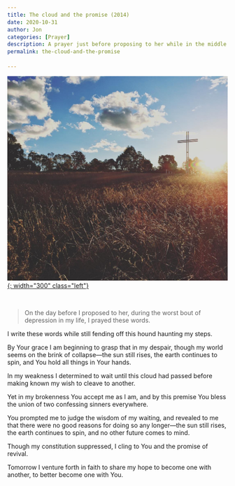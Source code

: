 ```yaml
---
title: The cloud and the promise (2014)
date: 2020-10-31 
author: Jon
categories: [Prayer]
description: A prayer just before proposing to her while in the middle of depression
permalink: the-cloud-and-the-promise

---
```


[![The cloud and promise (Canberra, Australia)](/assets/img/cloud.jpg){: width="300" class="left"}](https://www.instagram.com/p/BGBYgT3oqnG/)

<br clear="left"/>

> On the day before I proposed to her, during the worst bout of depression in my life, I prayed these words.

I write these words while still fending off this hound haunting my steps. 

By Your grace I am beginning to grasp that in my despair, though my world seems on the brink of collapse—the sun still rises, the earth continues to spin, and You hold all things in Your hands.

In my weakness I determined to wait until this cloud had passed before making known my wish to cleave to another.

Yet in my brokenness You accept me as I am, and by this premise You bless the union of two confessing sinners everywhere.

You prompted me to judge the wisdom of my waiting, and revealed to me that there were no good reasons for doing so any longer—the sun still rises, the earth continues to spin, and no other future comes to mind.

Though my constitution suppressed, I cling to You and the promise of revival.

Tomorrow I venture forth in faith to share my hope to become one with another, to better become one with You.
